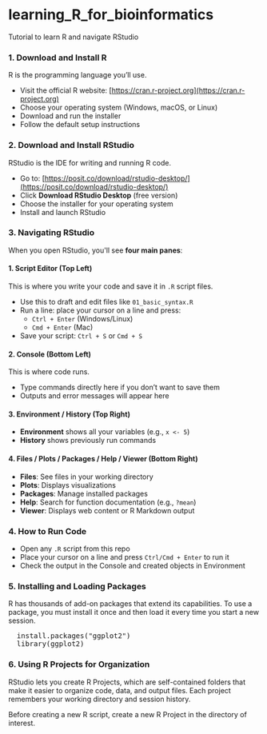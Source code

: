 # learning_R_for_bioinformatics

Tutorial to learn R and navigate RStudio

### 1. Download and Install **R**

R is the programming language you’ll use.

- Visit the official R website: [https://cran.r-project.org](https://cran.r-project.org)
- Choose your operating system (Windows, macOS, or Linux)
- Download and run the installer
- Follow the default setup instructions

### 2. Download and Install **RStudio**

RStudio is the IDE for writing and running R code.

- Go to: [https://posit.co/download/rstudio-desktop/](https://posit.co/download/rstudio-desktop/)
- Click **Download RStudio Desktop** (free version)
- Choose the installer for your operating system
- Install and launch RStudio

### 3. Navigating **RStudio**

When you open RStudio, you'll see **four main panes**:

#### 1. Script Editor (Top Left)
This is where you write your code and save it in `.R` script files.
- Use this to draft and edit files like `01_basic_syntax.R`
- Run a line: place your cursor on a line and press:
  - `Ctrl + Enter` (Windows/Linux)
  - `Cmd + Enter` (Mac)
- Save your script: `Ctrl + S` or `Cmd + S`

#### 2. Console (Bottom Left)
This is where code runs.
- Type commands directly here if you don’t want to save them
- Outputs and error messages will appear here

#### 3. Environment / History (Top Right)
- **Environment** shows all your variables (e.g., `x <- 5`)
- **History** shows previously run commands

#### 4. Files / Plots / Packages / Help / Viewer (Bottom Right)
- **Files**: See files in your working directory
- **Plots**: Displays visualizations
- **Packages**: Manage installed packages
- **Help**: Search for function documentation (e.g., `?mean`)
- **Viewer**: Displays web content or R Markdown output

### 4. How to Run Code

- Open any `.R` script from this repo
- Place your cursor on a line and press `Ctrl/Cmd + Enter` to run it
- Check the output in the Console and created objects in Environment

### 5. Installing and Loading Packages

R has thousands of add-on packages that extend its capabilities. To use a package, you must install it once and then load it every time you start a new session.

<pre>
  install.packages("ggplot2") 
  library(ggplot2) 
</pre>

### 6. Using R Projects for Organization

RStudio lets you create R Projects, which are self-contained folders that make it easier to organize code, data, and output files. Each project remembers your working directory and session history.

Before creating a new R script, create a new R Project in the directory of interest.
